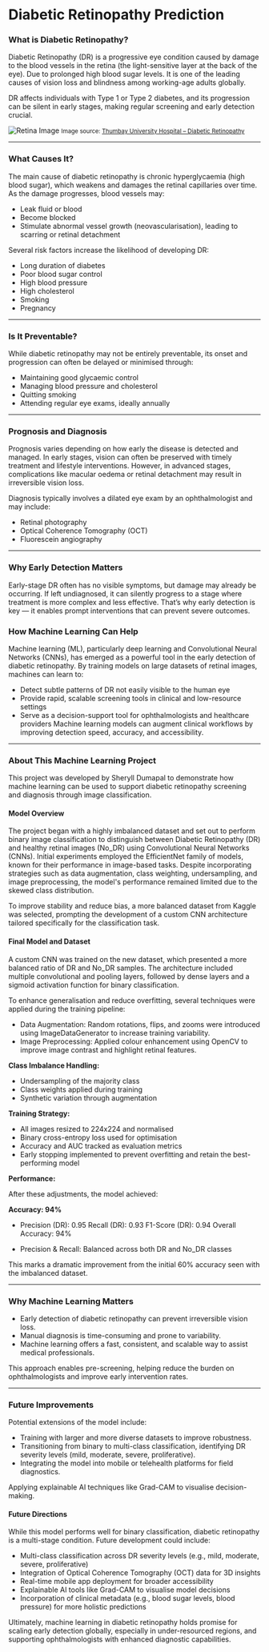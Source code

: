 # Diabetic Retinopathy Prediction

### What is Diabetic Retinopathy?
Diabetic Retinopathy (DR) is a progressive eye condition caused by damage to the blood vessels in the retina (the light-sensitive layer at the back of the eye). Due to prolonged high blood sugar levels. It is one of the leading causes of vision loss and blindness among working-age adults globally.

DR affects individuals with Type 1 or Type 2 diabetes, and its progression can be silent in early stages, making regular screening and early detection crucial.

![Retina Image](https://thumbayuniversityhospital.com/wp-content/uploads/2021/04/diabetic-retina-1.jpg)
<small>Image source: <a href="https://thumbayuniversityhospital.com/diabetic-retinopathy/" target="_blank">Thumbay University Hospital – Diabetic Retinopathy</a></small>

--- 

### What Causes It?
The main cause of diabetic retinopathy is chronic hyperglycaemia (high blood sugar), which weakens and damages the retinal capillaries over time. As the damage progresses, blood vessels may:

- Leak fluid or blood
- Become blocked
- Stimulate abnormal vessel growth (neovascularisation), leading to scarring or retinal detachment

Several risk factors increase the likelihood of developing DR:
- Long duration of diabetes
- Poor blood sugar control
- High blood pressure
- High cholesterol
- Smoking
- Pregnancy

--- 

### Is It Preventable?
While diabetic retinopathy may not be entirely preventable, its onset and progression can often be delayed or minimised through:

- Maintaining good glycaemic control
- Managing blood pressure and cholesterol
- Quitting smoking
- Attending regular eye exams, ideally annually

--- 

### Prognosis and Diagnosis
Prognosis varies depending on how early the disease is detected and managed. In early stages, vision can often be preserved with timely treatment and lifestyle interventions. However, in advanced stages, complications like macular oedema or retinal detachment may result in irreversible vision loss.

Diagnosis typically involves a dilated eye exam by an ophthalmologist and may include:
- Retinal photography
- Optical Coherence Tomography (OCT)
- Fluorescein angiography

---

### Why Early Detection Matters
Early-stage DR often has no visible symptoms, but damage may already be occurring. If left undiagnosed, it can silently progress to a stage where treatment is more complex and less effective. That’s why early detection is key — it enables prompt interventions that can prevent severe outcomes.

### How Machine Learning Can Help
Machine learning (ML), particularly deep learning and Convolutional Neural Networks (CNNs), has emerged as a powerful tool in the early detection of diabetic retinopathy. By training models on large datasets of retinal images, machines can learn to:
- Detect subtle patterns of DR not easily visible to the human eye
- Provide rapid, scalable screening tools in clinical and low-resource settings
- Serve as a decision-support tool for ophthalmologists and healthcare providers
Machine learning models can augment clinical workflows by improving detection speed, accuracy, and accessibility.

--- 

### About This Machine Learning Project
This project was developed by Sheryll Dumapal to demonstrate how machine learning can be used to support diabetic retinopathy screening and diagnosis through image classification.

#### Model Overview
The project began with a highly imbalanced dataset and set out to perform binary image classification to distinguish between Diabetic Retinopathy (DR) and healthy retinal images (No_DR) using Convolutional Neural Networks (CNNs). Initial experiments employed the EfficientNet family of models, known for their performance in image-based tasks. Despite incorporating strategies such as data augmentation, class weighting, undersampling, and image preprocessing, the model's performance remained limited due to the skewed class distribution.

To improve stability and reduce bias, a more balanced dataset from Kaggle was selected, prompting the development of a custom CNN architecture tailored specifically for the classification task.

#### Final Model and Dataset
A custom CNN was trained on the new dataset, which presented a more balanced ratio of DR and No_DR samples. The architecture included multiple convolutional and pooling layers, followed by dense layers and a sigmoid activation function for binary classification.

To enhance generalisation and reduce overfitting, several techniques were applied during the training pipeline:
- Data Augmentation: Random rotations, flips, and zooms were introduced using ImageDataGenerator to increase training variability.
- Image Preprocessing: Applied colour enhancement using OpenCV to improve image contrast and highlight retinal features.

**Class Imbalance Handling:**
- Undersampling of the majority class
- Class weights applied during training
- Synthetic variation through augmentation

**Training Strategy:**
- All images resized to 224x224 and normalised
- Binary cross-entropy loss used for optimisation
- Accuracy and AUC tracked as evaluation metrics
- Early stopping implemented to prevent overfitting and retain the best-performing model

**Performance:**

After these adjustments, the model achieved:

**Accuracy: 94%**

- Precision (DR):      0.95
Recall (DR):         0.93
F1-Score (DR):       0.94
Overall Accuracy:    94%

- Precision & Recall: Balanced across both DR and No_DR classes

This marks a dramatic improvement from the initial 60% accuracy seen with the imbalanced dataset.

--- 

### Why Machine Learning Matters
- Early detection of diabetic retinopathy can prevent irreversible vision loss.
- Manual diagnosis is time-consuming and prone to variability.
- Machine learning offers a fast, consistent, and scalable way to assist medical professionals.

This approach enables pre-screening, helping reduce the burden on ophthalmologists and improve early intervention rates.

--- 

### Future Improvements
Potential extensions of the model include:
- Training with larger and more diverse datasets to improve robustness.
- Transitioning from binary to multi-class classification, identifying DR severity levels (mild, moderate, severe, proliferative).
- Integrating the model into mobile or telehealth platforms for field diagnostics.

Applying explainable AI techniques like Grad-CAM to visualise decision-making.

#### Future Directions
While this model performs well for binary classification, diabetic retinopathy is a multi-stage condition. Future development could include:

- Multi-class classification across DR severity levels (e.g., mild, moderate, severe, proliferative)
- Integration of Optical Coherence Tomography (OCT) data for 3D insights
- Real-time mobile app deployment for broader accessibility
- Explainable AI tools like Grad-CAM to visualise model decisions
- Incorporation of clinical metadata (e.g., blood sugar levels, blood pressure) for more holistic predictions

Ultimately, machine learning in diabetic retinopathy holds promise for scaling early detection globally, especially in under-resourced regions, and supporting ophthalmologists with enhanced diagnostic capabilities.
